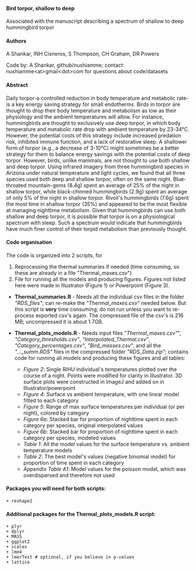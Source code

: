 ####  Bird torpor, shallow to deep
Associated with the manuscript describing a spectrum of shallow to deep hummingbird torpor

#### Authors
A Shankar, INH Cisneros, S Thompson, CH Graham, DR Powers

Code by: A Shankar, github/nushiamme; contact: nushiamme\<at\>gmail\<dot\>com for questions about code/datasets



#### Abstract
Daily torpor-a controlled reduction in body temperature and metabolic rate-is a key energy saving strategy for small endotherms. Birds in torpor are thought to drop their body temperature and metabolism as low as their physiology and the ambient temperatures will allow. For instance, hummingbirds are thought to exclusively use deep torpor, in which body temperature and metabolic rate drop with ambient temperature by 23-34&deg;C. However, the potential costs of this strategy include increased predation risk, inhibited immune function, and a lack of restorative sleep. A shallower form of torpor (e.g., a decrease of 3-10&deg;C) might sometimes be a better strategy for them to balance energy savings with the potential costs of deep torpor. However, birds, unlike mammals, are not thought to use both shallow and deep torpor. Using infrared imagery from three hummingbird species in Arizona under natural temperature and light cycles, we found that all three species used both deep and shallow torpor, often on the same night. Blue-throated mountain-gems (8.4g) spent an average of 25% of the night in shallow torpor, while black-chinned hummingbirds (2.9g) spent an average of only 5% of the night in shallow torpor. Rivoli's hummingbirds (7.6g) spent the most time in shallow torpor (35%) and appeared to be the most flexible at managing nighttime metabolism. Given that hummingbirds can use both shallow and deep torpor, it is possible that torpor is on a physiological spectrum with sleep. Such a spectrum would indicate that hummingbirds have much finer control of their torpid metabolism than previously thought. 

#### Code organisation

The code is organized into 2 scripts, for
1. Reprocessing the thermal summaries if needed (time consuming, so these are already in a file "Thermal_maxes.csv")
2. File for running all the models and producing figures. Figures not listed here were made in Illustrator (Figure 1) or Powerpoint (Figure 3).

-   **Thermal\_summaries.R** - Needs all the individual csv files in the folder *"RDS_files"*; can re-make the *"Thermal_maxes.csv"* needed below. But this script is **very** time consuming; do not run unless you want to re-process exported csv's again. The compressed file of the csv's is 216 MB; uncompressed it is about 1.7GB.

-   **Thermal\_plots\_models.R** - Needs input files *"Thermal_maxes.csv"*", *"Category_thresholds.csv"*, *"Interpolated_Thermal.csv"*, *"Category_percentages.csv"*, *"Bird_masses.csv"*, and all the *"..._summ.RDS"* files in the compressed folder *"RDS_Data.zip"*; contains code for running all models and producing these figures and all tables:
    -   *Figure 2*: Single RIHU individual's temperatures plotted over the course of a night. Points were modified for clarity in Illustrator. 3D surface plots were constructed in ImageJ and added on in Illustrator/powerpoint
    -   *Figure 4*: Surface vs ambient temperature, with one linear model fitted to each category
    -   *Figure 5*: Range of max surface temperatures per individual (or per night), colored by category
    -   *Figure 6a*: Stacked bar for proportion of nighttime spent in each category per species, original interpolated values
    -   *Figure 6b*: Stacked bar for proportion of nighttime spent in each category per species, modeled values
    -   *Table 1*: All the model values for the surface temperature vs. ambient temperature models
    -   *Table 2*: The best model's values (negative binomial model) for proportion of time spent in each category
    -   *Appendix Table A1*: Model values for the poisson model, which was overdispersed and therefore not used

#### Packages you will need for both scripts:

    + reshape2
    
#### Additional packages for the Thermal\_plots\_models.R script:

    + plyr
    + dplyr
    + MASS
    + ggplot2
    + scales
    + lme4
    + lmerTest # optional, if you believe in p-values
    + lattice
